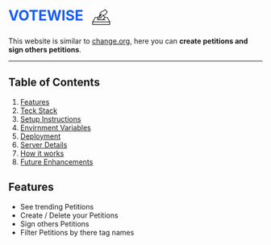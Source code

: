 <h1 style="display:flex; gap:1rem;color:#155dfc;">VOTEWISE <img width="40px" style="background-color:white" src="./client/public/image.png" alt="desktop view" ></h1>


This website is similar to [change.org](https://www.change.org/), here you can <b>create petitions and sign others petitions</b>.

<hr height="20">


## Table of Contents
1. [Features](#features)
2. [Teck Stack](#technologies-used)
3. [Setup Instructions](#Setup-instructions)
4. [Envirnment Variables](#envirnment-variables)
5. [Deployment](#deployment)
6. [Server Details](#server-details)
7. [How it works](#how-it-works)
8. [Future Enhancements](#future-enhancements)


## Features
- See trending Petitions 
- Create / Delete your Petitions
- Sign others Petitions
- Filter Petitions by there tag names


